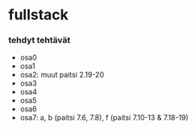 # fullstack

### tehdyt tehtävät

- osa0
- osa1
- osa2: muut paitsi 2.19-20
- osa3
- osa4
- osa5
- osa6
- osa7: a, b (paitsi 7.6, 7.8), f (paitsi 7.10-13 & 7.18-19)
